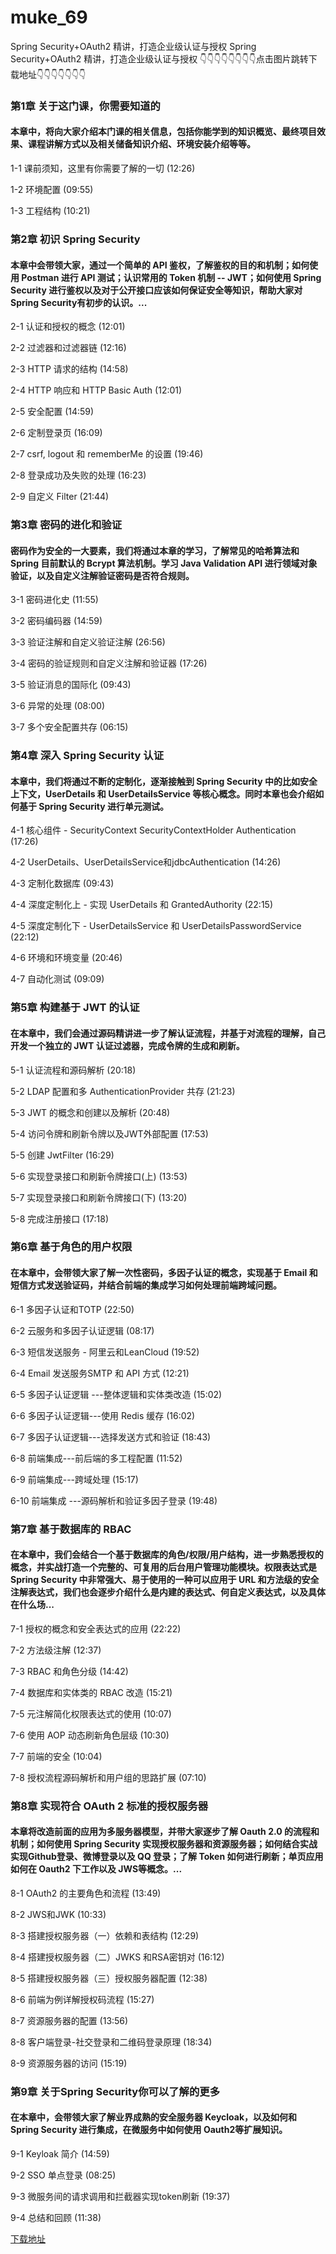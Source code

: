 # muke_69
Spring Security+OAuth2 精讲，打造企业级认证与授权
Spring Security+OAuth2 精讲，打造企业级认证与授权
👇👇👇👇👇👇👇👇点击图片跳转下载地址👇👇👇👇👇👇👇
### 第1章 关于这门课，你需要知道的 

#### 本章中，将向大家介绍本门课的相关信息，包括你能学到的知识概览、最终项目效果、课程讲解方式以及相关储备知识介绍、环境安装介绍等等。
1-1 课前须知，这里有你需要了解的一切 (12:26)

1-2 环境配置 (09:55)

1-3 工程结构 (10:21)


### 第2章 初识 Spring Security 

#### 本章中会带领大家，通过一个简单的 API 鉴权，了解鉴权的目的和机制；如何使用 Postman 进行 API 测试；认识常用的 Token 机制 -- JWT；如何使用 Spring Security 进行鉴权以及对于公开接口应该如何保证安全等知识，帮助大家对Spring Security有初步的认识。...
2-1 认证和授权的概念 (12:01)

2-2 过滤器和过滤器链 (12:16)

2-3 HTTP 请求的结构 (14:58)

2-4 HTTP 响应和 HTTP Basic Auth (12:01)

2-5 安全配置 (14:59)

2-6 定制登录页 (16:09)

2-7 csrf, logout 和 rememberMe 的设置 (19:46)

2-8 登录成功及失败的处理 (16:23)

2-9 自定义 Filter (21:44)


### 第3章 密码的进化和验证 

#### 密码作为安全的一大要素，我们将通过本章的学习，了解常见的哈希算法和 Spring 目前默认的 Bcrypt 算法机制。学习 Java Validation API 进行领域对象验证，以及自定义注解验证密码是否符合规则。
3-1 密码进化史 (11:55)

3-2 密码编码器 (14:59)

3-3 验证注解和自定义验证注解 (26:56)

3-4 密码的验证规则和自定义注解和验证器 (17:26)

3-5 验证消息的国际化 (09:43)

3-6 异常的处理 (08:00)

3-7 多个安全配置共存 (06:15)


### 第4章 深入 Spring Security 认证

#### 本章中，我们将通过不断的定制化，逐渐接触到 Spring Security 中的比如安全上下文，UserDetails 和 UserDetailsService 等核心概念。同时本章也会介绍如何基于 Spring Security 进行单元测试。
4-1 核心组件 - SecurityContext SecurityContextHolder Authentication (17:26)

4-2 UserDetails、UserDetailsService和jdbcAuthentication (14:26)

4-3 定制化数据库 (09:43)

4-4 深度定制化上 - 实现 UserDetails 和 GrantedAuthority (22:15)

4-5 深度定制化下 - UserDetailsService 和 UserDetailsPasswordService (22:12)

4-6 环境和环境变量 (20:46)

4-7 自动化测试 (09:09)


### 第5章 构建基于 JWT 的认证

#### 在本章中，我们会通过源码精讲进一步了解认证流程，并基于对流程的理解，自己开发一个独立的 JWT 认证过滤器，完成令牌的生成和刷新。
5-1 认证流程和源码解析 (20:18)

5-2 LDAP 配置和多 AuthenticationProvider 共存 (21:23)

5-3 JWT 的概念和创建以及解析 (20:48)

5-4 访问令牌和刷新令牌以及JWT外部配置 (17:53)

5-5 创建 JwtFilter (16:29)

5-6 实现登录接口和刷新令牌接口(上) (13:53)

5-7 实现登录接口和刷新令牌接口(下) (13:20)

5-8 完成注册接口 (17:18)


### 第6章 基于角色的用户权限

#### 在本章中，会带领大家了解一次性密码，多因子认证的概念，实现基于 Email 和短信方式发送验证码，并结合前端的集成学习如何处理前端跨域问题。
6-1 多因子认证和TOTP (22:50)

6-2 云服务和多因子认证逻辑 (08:17)

6-3 短信发送服务 - 阿里云和LeanCloud (19:52)

6-4 Email 发送服务SMTP 和 API 方式 (12:21)

6-5 多因子认证逻辑 ---整体逻辑和实体类改造 (15:02)

6-6 多因子认证逻辑---使用 Redis 缓存 (16:02)

6-7 多因子认证逻辑---选择发送方式和验证 (18:43)

6-8 前端集成---前后端的多工程配置 (11:52)

6-9 前端集成---跨域处理 (15:17)

6-10 前端集成 ---源码解析和验证多因子登录 (19:48)


### 第7章 基于数据库的 RBAC

#### 在本章中，我们会结合一个基于数据库的角色/权限/用户结构，进一步熟悉授权的概念，并实战打造一个完整的、可复用的后台用户管理功能模块。权限表达式是 Spring Security 中非常强大、易于使用的一种可以应用于 URL 和方法级的安全注解表达式，我们也会逐步介绍什么是内建的表达式、何自定义表达式，以及具体在什么场...
7-1 授权的概念和安全表达式的应用 (22:22)

7-2 方法级注解 (12:37)

7-3 RBAC 和角色分级 (14:42)

7-4 数据库和实体类的 RBAC 改造 (15:21)

7-5 元注解简化权限表达式的使用 (10:07)

7-6 使用 AOP 动态刷新角色层级 (10:30)

7-7 前端的安全 (10:04)

7-8 授权流程源码解析和用户组的思路扩展 (07:10)


### 第8章 实现符合 OAuth 2 标准的授权服务器

#### 本章将改造前面的应用为多服务器模型，并带大家逐步了解 Oauth 2.0 的流程和机制；如何使用 Spring Security 实现授权服务器和资源服务器；如何结合实战实现Github登录、微博登录以及 QQ 登录；了解 Token 如何进行刷新；单页应用如何在 Oauth2 下工作以及 JWS等概念。...
8-1 OAuth2 的主要角色和流程 (13:49)

8-2 JWS和JWK (10:33)

8-3 搭建授权服务器（一）依赖和表结构 (12:29)

8-4 搭建授权服务器（二）JWKS 和RSA密钥对 (16:12)

8-5 搭建授权服务器（三）授权服务器配置 (12:38)

8-6 前端为例详解授权码流程 (15:27)

8-7 资源服务器的配置 (13:56)

8-8 客户端登录-社交登录和二维码登录原理 (18:34)

8-9 资源服务器的访问 (15:19)


### 第9章 关于Spring Security你可以了解的更多

#### 在本章中，会带领大家了解业界成熟的安全服务器 Keycloak，以及如何和 Spring Security 进行集成，在微服务中如何使用 Oauth2等扩展知识。
9-1 Keyloak 简介 (14:59)

9-2 SSO 单点登录 (08:25)

9-3 微服务间的请求调用和拦截器实现token刷新 (19:37)

9-4 总结和回顾 (11:38)


[下载地址](https://51xueit.vip "下载地址")
